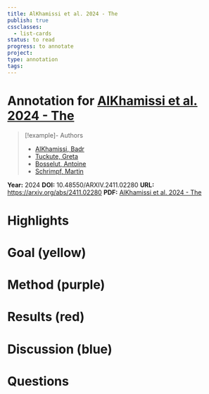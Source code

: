 ```yaml
---
title: AlKhamissi et al. 2024 - The
publish: true
cssclasses:
  - list-cards
status: to read
progress: to annotate
project:
type: annotation
tags:
---
```

# Annotation for [AlKhamissi et al. 2024 - The](Papers/References/AlKhamissi%20et%20al.%202024%20-%20The)

> [!example]- Authors
> - [AlKhamissi, Badr](AlKhamissi%2C%20Badr)
> - [Tuckute, Greta](Tuckute%2C%20Greta)
> - [Bosselut, Antoine](Bosselut%2C%20Antoine)
> - [Schrimpf, Martin](Schrimpf%2C%20Martin)

**Year:** 2024
**DOI:** 10.48550/ARXIV.2411.02280
**URL:** https://arxiv.org/abs/2411.02280
**PDF:** [AlKhamissi et al. 2024 - The](Papers/PDFs/AlKhamissi%20et%20al.%202024%20-%20The%20LLM%20Language%20Network%20A%20Neuroscientific%20Approach%20for%20Identifying%20Causally%20Task-Relevant%20Units.pdf)

# Highlights


# Goal (yellow)


# Method (purple)


# Results (red)


# Discussion (blue)


# Questions

